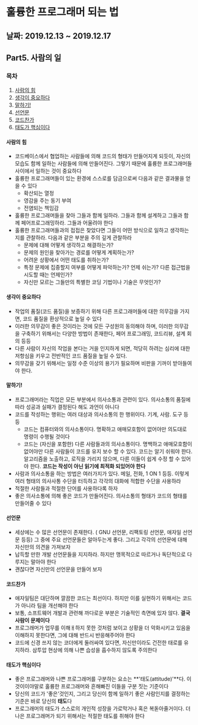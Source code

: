 # 훌륭한 프로그래머 되는 법

## 날짜: 2019.12.13 ~ 2019.12.17

## Part5. 사람의 일

### 목차

1. [사람의 힘](#사람의-힘)
2. [생각이 중요하다](#생각이-중요하다)
3. [말하기!](#말하기)
4. [선언문](#선언문)
5. [코드찬가](#코드찬가)
6. [태도가 핵심이다](#태도가-핵심이다)

#### 사람의 힘

- 코드베이스에서 협업하는 사람들에 의해 코드의 형태가 만들어지게 되듯이, 자신의 모습도 함께 일하는 사람들에 의해 만들어진다. 그렇기 때문에 훌륭한 프로그래머들 사이에서 일하는 것이 중요하다
- 훌륭한 프로그래머들이 있는 환경에 스스로를 담금으로써 다음과 같은 결과물을 얻을 수 있다
  - 확산되는 열정
  - 영감을 주는 동기 부여
  - 전염되는 책임감
- 훌륭한 프로그래머들을 찾아 그들과 함께 일하라. 그들과 함께 설계하고 그들과 함께 페어프로그래밍하라. 그들과 어울려야 한다
- 훌륭한 프로그래머들과의 접접은 찾았다면 그들이 어떤 방식으로 일하고 생각하는지를 관찰하라. 다음과 같은 부분을 주의 깊게 관찰하라
  - 문제에 대해 어떻게 생각하고 해결하는가?
  - 문제의 원인을 찾아가는 경로를 어떻게 계획하는가?
  - 어려운 상황에서 어떤 태도를 취하는가?
  - 특정 문제에 집중할지 여부를 어떻게 파악하는가? 언제 쉬는가? 다른 접근법을 시도할 때는 언제인가?
  - 자신만 모르는 그들만의 특별한 코딩 기법이나 기술은 무엇인가?

#### 생각이 중요하다

- 작업의 품질(코드 품질)을 보증하기 위해 다른 프로그래머들에 대한 의무감을 가지면, 코드 품질을 환상적으로 높일 수 있다
- 이러한 의무감이 좋은 것이라는 것에 모든 구성원의 동의해야 하며, 이러한 의무감을 구축하기 위해서는 다양한 방법이 존재한다, 페어 프로그래밍, 코드리뷰, 설계 회의 등등
- 다른 사람이 자신의 작업을 본다는 거을 인지하게 되면, 적당히 하려는 심리에 대한 저항심을 키우고 전반적인 코드 품질을 높일 수 있다.
- 의무감을 갖기 위해서는 일정 수준 이상의 용기가 필요하며 비판을 기꺼이 받아들여야 한다. 

#### 말하기!

- 프로그래머라는 직업은 모든 부분에서 의사소통과 관련이 있다. 의사소통의 품질에 따라 성공과 실패가 결정된다 해도 과언이 아니다
- 코드를 작성하는 행위는 여러 대상과 의사소통의 한 행위이다. 기계, 사람. 도구 등등
  - 코드는 컴퓨터와의 의사소통이다. 명확하고 애매모호함이 없어야만 의도대로 명령이 수행될 것이다
  - 코드는 (자신을 포함한) 다른 사람들과의 의사소통이다. 명백하고 애매모호함이 없어야만 다른 사람들이 코드를 유지 보수 할 수 있다. 코드는 알기 쉬워야 한다. 알고리즘을 노출하고, 로직을 가리지 않으며, 다른 이들이 쉽게 수정 할 수 있어야 한다. **코드는 작성이 아닌 읽기에 최적화 되있어야 한다**
- 사람과 의사소통을 하는 방법은 여러가지가 있다. 메일, 전화, 1 ON 1 등등. 이렇게 여러 형태의 의사사통 수단을 터득하고 각각의 대화에 적합한 수단을 사용하라
- 적절한 사람들과 적절한 단어를 사용하다록 하자
- 좋은 의사소통에 의해 좋은 코드가 만들어진다. 의사소통의 형태가 코드의 형태를 만들어줄 수 있다

#### 선언문

- 세상에는 수 많은 선언문이 존재한다. ( GNU 선언문, 리팩토링 선언문, 애자일 선언문 등등)  그 중에 주요 선언문들은 알아두는게 좋다. 그리고 각각의 선언문에 대해 자신만의 의견을 가져보자
- 납득할 만한 개발 선언문들을 지지하라. 하지만 맹목적으로 따르거나 독단적으로 다루지는 말아야 한다
- 괜찮다면 자신만의 선언문을 만들어 보자

#### 코드찬가

- 애자일팀은 대단하며 깔끔한 코드는 최선이다. 하지만 이를 실현하기 위해서는 코드가 아니라 팀을 개선해야 한다
- 보통, 소프트웨어 개발과 관련해 까다로운 부분은 기술적인 측면에 있자 않다. **결국 사람이 문제이다**
- 프로그래머가 업무를 이해ㅐ하지 못한 것처럼 보이고 상황을 더 악화시키고 있음을 이해하지 못한다면, 그에 대해 반드시 반응해주어야 한다
- 코드에 신경 쓰지 않는 코더에게 둘러싸여 있다면, 자신만이라도 건전한 태로를 유지하라. 삼투압 현상에 의해 나쁜 습성을 흡수하지 않도록 주의한다

#### 태도가 핵심이다

- 좋은 프로그래머와 나쁜 프로그래머를 구분하는 요소는 **'태도(attitude)'**다. 이것이이야말로 훌륭한 프로그래머와 흔해빠진 이들을 구분 짓는 기준이다
- 당신의 코드가 '좋은'것인지, 그리고 당신이 함께 일하기 좋은 사람인지를 결정하는 기준은 바로 당신의 **태도**다
- 프로그래머의 태도가 스스로의 개인적 성장을 가로막거나 혹은 복돋아줄거이다. 더 나은 프로그래머가 되기 위해서는 적절한 태도를 취해야 한다
